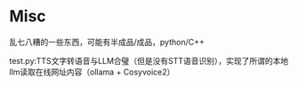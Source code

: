 # Misc

乱七八糟的一些东西，可能有半成品/成品，python/C++

test.py:TTS文字转语音与LLM合璧（但是没有STT语音识别），实现了所谓的本地llm读取在线网址内容（ollama + Cosyvoice2）
